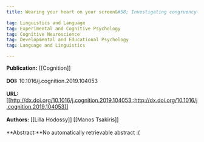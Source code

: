```yaml
---
title: Wearing your heart on your screen&#58; Investigating congruency-effects in autonomic responses and their role in interoceptive processing during biofeedback

tag: Linguistics and Language 
tag: Experimental and Cognitive Psychology 
tag: Cognitive Neuroscience 
tag: Developmental and Educational Psychology 
tag: Language and Linguistics

---
```


**Publication:** [[Cognition]]<br><br>**DOI:** 10.1016/j.cognition.2019.104053                                  
<br>**URL:**[[http://dx.doi.org/10.1016/j.cognition.2019.104053::http://dx.doi.org/10.1016/j.cognition.2019.104053]]<br><br>**Authors:** [[Lilla Hodossy]] [[Manos Tsakiris]] <br><br>**Abstract:**No automatically retrievable abstract :(

